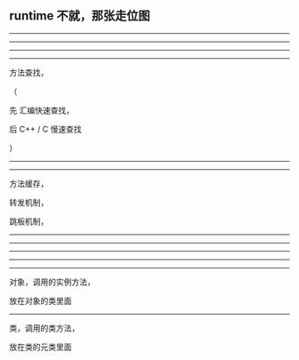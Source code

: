 ## runtime 不就，那张走位图


<hr>


<hr>


<hr>


<hr>


方法查找， 

（   


先
汇编快速查找，     






后
C++ / C
慢速查找




）


<hr>

<hr>


方法缓存，


转发机制，


跳板机制，


<hr>


<hr>



<hr>


<hr>




<hr>


对象，调用的实例方法，

放在对象的类里面


<hr>



类，调用的类方法，

放在类的元类里面

